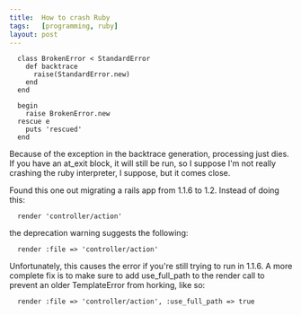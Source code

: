 ```yaml
---
title:  How to crash Ruby
tags:   [programming, ruby]
layout: post
---
```

      class BrokenError < StandardError
        def backtrace
          raise(StandardError.new)
        end
      end
    
      begin
        raise BrokenError.new
      rescue e
        puts 'rescued'
      end

Because of the exception in the backtrace generation, processing just dies. If you have an at_exit block, it will still be run, so I suppose I'm not really crashing the ruby interpreter, I suppose, but it comes close.

Found this one out migrating a rails app from 1.1.6 to 1.2. Instead of doing this:

      render 'controller/action'

the deprecation warning suggests the following:

      render :file => 'controller/action'

Unfortunately, this causes the error if you're still trying to run in 1.1.6. A more complete fix is to make sure to add use_full_path to the render call to prevent an older TemplateError from horking, like so:

      render :file => 'controller/action', :use_full_path => true



